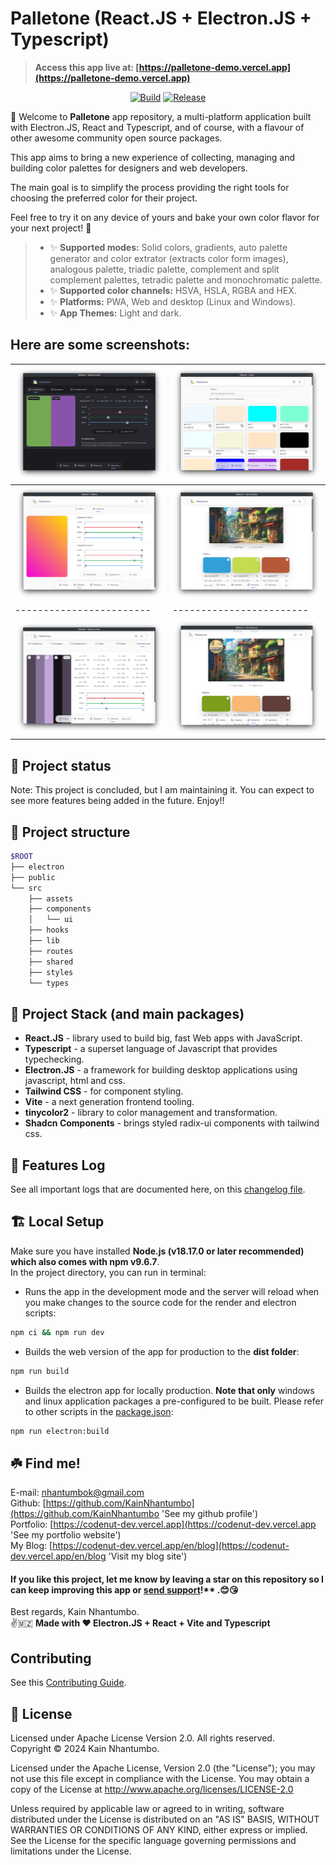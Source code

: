 # Palletone (React.JS + Electron.JS + Typescript)

> **Access this app live at: [https://palletone-demo.vercel.app](https://palletone-demo.vercel.app)**

<div align="center">

[![Build](https://github.com/KainNhantumbo/palletone-app/actions/workflows/build.yml/badge.svg)](https://github.com/KainNhantumbo/palletone-app/actions/workflows/build.yml)
[![Release](https://github.com/KainNhantumbo/palletone-app/actions/workflows/release.yml/badge.svg)](https://github.com/KainNhantumbo/palletone-app/actions/workflows/release.yml)

</div>

🎉 Welcome to **Palletone** app repository, a multi-platform application built with Electron.JS, React and Typescript, and of course, with a flavour of other awesome community open source packages.

This app aims to bring a new experience of collecting, managing and building color palettes for designers and web developers.

The main goal is to simplify the process providing the right tools for choosing the preferred color for their project.

Feel free to try it on any device of yours and bake your own color flavor for your next project! 🥳

> - ✨ **Supported modes:** Solid colors, gradients, auto palette generator and color extrator (extracts color form images), analogous palette, triadic palette, complement and split complement palettes, tetradic palette and monochromatic palette.
> - ✨ **Supported color channels:** HSVA, HSLA, RGBA and HEX.
> - ✨ **Platforms:** PWA, Web and desktop (Linux and Windows).
> - ✨ **App Themes:** Light and dark.

## **Here are some screenshots:**

| ![](./docs/assets/1.png) | ![](./docs/assets/2.png) |
| ------------------------ | ------------------------ |
| ![](./docs/assets/3.png) | ![](./docs/assets/4.png) |
| ------------------------ | ------------------------ |
| ![](./docs/assets/5.png) | ![](./docs/assets/6.png) |

## 🌠 Project status

Note: This project is concluded, but I am maintaining it. You can expect to see more features being added in the future. Enjoy!!

## 🌳 Project structure

```bash
$ROOT
├── electron
├── public
└── src
    ├── assets
    ├── components
    │   └── ui
    ├── hooks
    ├── lib
    ├── routes
    ├── shared
    ├── styles
    └── types
```

## 🐾 Project Stack (and main packages)

- **React.JS** - library used to build big, fast Web apps with JavaScript.
- **Typescript** - a superset language of Javascript that provides typechecking.
- **Electron.JS** - a framework for building desktop applications using javascript, html and css.
- **Tailwind CSS** - for component styling.
- **Vite** - a next generation frontend tooling.
- **tinycolor2** - library to color management and transformation.
- **Shadcn Components** - brings styled radix-ui components with tailwind css.

## 🎊 Features Log

See all important logs that are documented here, on this [changelog file](CHANGELOG.md).

## 🏗️ Local Setup

Make sure you have installed **Node.js (v18.17.0 or later recommended) which also comes with npm v9.6.7**.\
In the project directory, you can run in terminal:

- Runs the app in the development mode and the server will reload when you make changes to the source code for the render and electron scripts:

```bash
npm ci && npm run dev
```

- Builds the web version of the app for production to the **dist folder**:

```bash
npm run build
```

- Builds the electron app for locally production. **Note that only** windows and linux application packages a pre-configured to be built. Please refer to other scripts in the [package.json](package.json):

```bash
npm run electron:build
```

## ☘️ Find me!

E-mail: [nhantumbok@gmail.com](nhantumbok@gmail.com 'Send an e-mail')\
Github: [https://github.com/KainNhantumbo](https://github.com/KainNhantumbo 'See my github profile')\
Portfolio: [https://codenut-dev.vercel.app](https://codenut-dev.vercel.app 'See my portfolio website')\
My Blog: [https://codenut-dev.vercel.app/en/blog](https://codenut-dev.vercel.app/en/blog 'Visit my blog site')

#### If you like this project, let me know by leaving a star on this repository so I can keep improving this app or [send support](https://www.buymeacoffee.com/nhantumbokU/)!\*\* .😊😘

Best regards, Kain Nhantumbo.\
✌️🇲🇿 **Made with ❤ Electron.JS + React + Vite and Typescript**

## Contributing

See this [Contributing Guide](CONTRIBUTING.md).

## 📜 License

Licensed under Apache License Version 2.0. All rights reserved.\
Copyright &copy; 2024 Kain Nhantumbo.

Licensed under the Apache License, Version 2.0 (the "License"); you may not use this file except in compliance with the License. You may obtain a copy of the License at http://www.apache.org/licenses/LICENSE-2.0

Unless required by applicable law or agreed to in writing, software distributed under the License is distributed on an "AS IS" BASIS, WITHOUT WARRANTIES OR CONDITIONS OF ANY KIND, either express or implied. See the License for the specific language governing permissions and limitations under the License.
